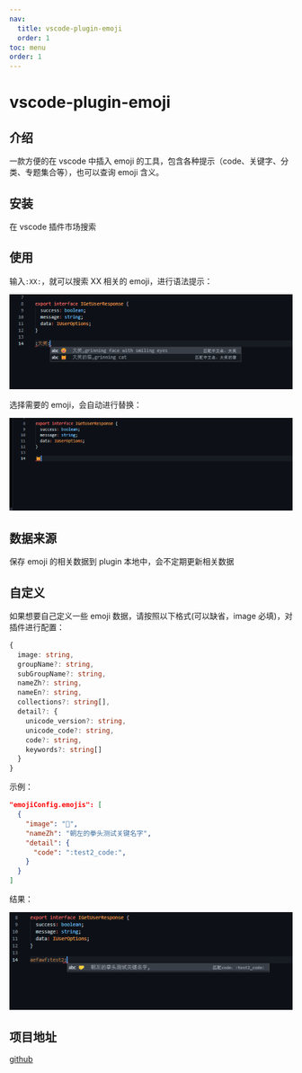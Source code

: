 ```yaml
---
nav:
  title: vscode-plugin-emoji
  order: 1
toc: menu
order: 1
---
```


# vscode-plugin-emoji

## 介绍

一款方便的在 vscode 中插入 emoji 的工具，包含各种提示（code、关键字、分类、专题集合等），也可以查询 emoji 含义。

## 安装

在 vscode 插件市场搜索

## 使用

输入`:XX:`，就可以搜索 XX 相关的 emoji，进行语法提示：

![语法提示](./1.jpg)

选择需要的 emoji，会自动进行替换：

![替换](./2.jpg)

## 数据来源

保存 emoji 的相关数据到 plugin 本地中，会不定期更新相关数据

## 自定义

如果想要自己定义一些 emoji 数据，请按照以下格式(可以缺省，image 必填)，对插件进行配置：

```ts
{
  image: string,
  groupName?: string,
  subGroupName?: string,
  nameZh?: string,
  nameEn?: string,
  collections?: string[],
  detail?: {
    unicode_version?: string,
    unicode_code?: string,
    code?: string,
    keywords?: string[]
  }
}

```

示例：

```json
"emojiConfig.emojis": [
  {
    "image": "🤛",
    "nameZh": "朝左的拳头测试关键名字",
    "detail": {
      "code": ":test2_code:",
    }
  }
]
```

结果：

![结果](./3.jpg)

## 项目地址

[github](https://github.com/awesomeWDB/vscode-plugin-emoji.git)
